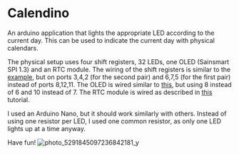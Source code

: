 # Calendino
An arduino application that lights the appropriate LED according to the current day. This can be used to indicate the current day with physical calendars.

The physical setup uses four shift registers, 32 LEDs, one OLED (Sainsmart SPI 1.3) and an RTC module. The wiring of the shift registers is similar to the [example](https://docs.arduino.cc/tutorials/communication/guide-to-shift-out#shftout22), but on ports 3,4,2 (for the second pair) and 6,7,5 (for the first pair) instead of ports 8,12,11. The OLED is wired similar to [this](https://forum.arduino.cc/t/problem-with-sainsmart-spi-1-3-oled/274912/4), but using 8 instead of 6 and 10 instead of 7. The RTC module is wired as described in [this](https://arduinogetstarted.com/tutorials/arduino-rtc) tutorial.

I used an Arduino Nano, but it should work similarly with others. Instead of using one resistor per LED, I used one common resistor, as only one LED lights up at a time anyway.

Have fun!
![photo_5291845097236842181_y](https://user-images.githubusercontent.com/13370101/230103768-825c5b2a-1836-4eb1-b715-0cc74e1e7b10.jpg)
